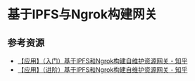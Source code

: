 # 基于IPFS与Ngrok构建网关

<!--ts-->


<!-- Created by https://github.com/ekalinin/github-markdown-toc -->
<!-- Added by: kuanhsiaokuo, at: Sun Jul 10 18:30:49 CST 2022 -->

<!--te-->

## 参考资源

- [【应用】（入门）基于IPFS和Ngrok构建自维护资源网关 - 知乎](https://zhuanlan.zhihu.com/p/35151037)
- [【应用】（进阶）基于IPFS和Ngrok构建自维护资源网关 - 知乎](https://zhuanlan.zhihu.com/p/35951053) 